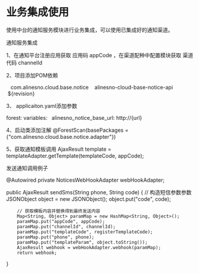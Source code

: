 # 业务集成使用

使用中台的通知服务模块进行业务集成，可以使用已集成好的通知渠道。


通知服务集成

1、在通知平台注册应用获取 应用码 appCode ，在渠道配种中配置模块获取 渠道代码 channelId



2、项目添加POM依赖

<dependency>
    <groupId>com.alinesno.cloud.base.notice</groupId>
    <artifactId>alinesno-cloud-base-notice-api</artifactId>
    <version>${revision}</version>
</dependency>

3、 applicaiton.yaml添加参数

forest:
  variables:
    alinesno_notice_base_url: http://{url}
    
4、启动类添加注解
@ForestScan(basePackages = {"com.alinesno.cloud.base.notice.adapter"})


5、获取通知模板调用
AjaxResult template = templateAdapter.getTemplate(templateCode, appCode);


发送通知调用例子

@Autowired
private NoticesWebHookAdapter webHookAdapter;

public AjaxResult sendSms(String phone, String code) {
		// 构造短信参数参数
		JSONObject object = new JSONObject();
		object.put("code", code);

		// 获取模板内容并替换得到最终发送内容
		Map<String, Object> paramMap = new HashMap<String, Object>();
		paramMap.put("appCode", appCode);
		paramMap.put("channelId", channelId);
		paramMap.put("templateCode", registerTemplateCode);
		paramMap.put("phone", phone);
		paramMap.put("templateParam", object.toString());
		AjaxResult webhook = webHookAdapter.webhook(paramMap);
		return webhook;

}
  
  










